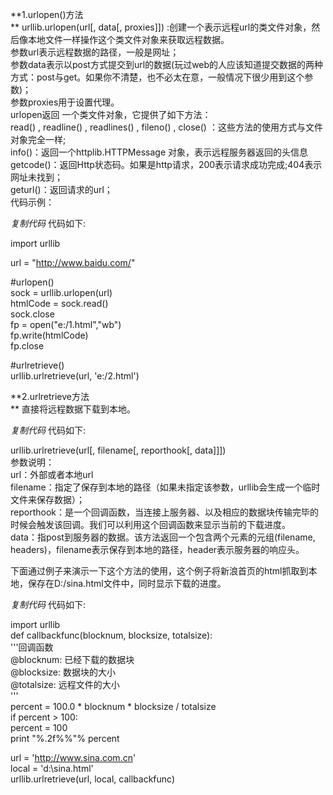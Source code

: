 **1.urlopen()方法  
** urllib.urlopen(url[, data[, proxies]])
:创建一个表示远程url的类文件对象，然后像本地文件一样操作这个类文件对象来获取远程数据。  
参数url表示远程数据的路径，一般是网址；  
参数data表示以post方式提交到url的数据(玩过web的人应该知道提交数据的两种方式：post与get。如果你不清楚，也不必太在意，一般情况下很少用到这个参数)；  
参数proxies用于设置代理。  
urlopen返回 一个类文件对象，它提供了如下方法：  
read() , readline() , readlines() , fileno() , close() ：这些方法的使用方式与文件对象完全一样;  
info()：返回一个httplib.HTTPMessage 对象，表示远程服务器返回的头信息  
getcode()：返回Http状态码。如果是http请求，200表示请求成功完成;404表示网址未找到；  
geturl()：返回请求的url；  
代码示例：  

_复制代码_ 代码如下:

  
import urllib

url = "http://www.baidu.com/"

#urlopen()  
sock = urllib.urlopen(url)  
htmlCode = sock.read()  
sock.close  
fp = open("e:/1.html","wb")  
fp.write(htmlCode)  
fp.close

#urlretrieve()  
urllib.urlretrieve(url, 'e:/2.html')  

**2.urlretrieve方法  
** 直接将远程数据下载到本地。  

_复制代码_ 代码如下:

  
urllib.urlretrieve(url[, filename[, reporthook[, data]]])  
参数说明：  
url：外部或者本地url  
filename：指定了保存到本地的路径（如果未指定该参数，urllib会生成一个临时文件来保存数据）；  
reporthook：是一个回调函数，当连接上服务器、以及相应的数据块传输完毕的时候会触发该回调。我们可以利用这个回调函数来显示当前的下载进度。  
data：指post到服务器的数据。该方法返回一个包含两个元素的元组(filename,
headers)，filename表示保存到本地的路径，header表示服务器的响应头。  

  
下面通过例子来演示一下这个方法的使用，这个例子将新浪首页的html抓取到本地，保存在D:/sina.html文件中，同时显示下载的进度。  

_复制代码_ 代码如下:

  
import urllib  
def callbackfunc(blocknum, blocksize, totalsize):  
'''回调函数  
@blocknum: 已经下载的数据块  
@blocksize: 数据块的大小  
@totalsize: 远程文件的大小  
'''  
percent = 100.0 * blocknum * blocksize / totalsize  
if percent > 100:  
percent = 100  
print "%.2f%%"% percent

url = 'http://www.sina.com.cn'  
local = 'd:\\sina.html'  
urllib.urlretrieve(url, local, callbackfunc)  

  


